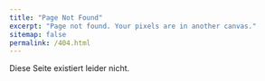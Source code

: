 ```yaml
---
title: "Page Not Found"
excerpt: "Page not found. Your pixels are in another canvas."
sitemap: false
permalink: /404.html
---
```


Diese Seite existiert leider nicht.
